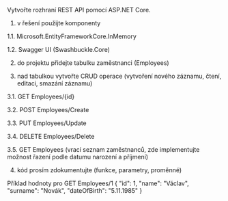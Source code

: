 Vytvořte rozhraní REST API pomocí ASP.NET Core. 
1. v řešení použijte komponenty

1.1. Microsoft.EntityFrameworkCore.InMemory

1.2. Swagger UI (Swashbuckle.Core)

2. do projektu přidejte tabulku zaměstnanci (Employees)

3. nad tabulkou vytvořte CRUD operace (vytvoření nového záznamu, čtení, editaci, smazání záznamu)

3.1. GET Employees/{id}

3.2. POST Employees/Create

3.3. PUT Employees/Update

3.4. DELETE Employees/Delete

3.5. GET Employees (vrací seznam zaměstnanců, zde implementujte možnost řazení podle datumu narození a příjmení)

4. kód prosím zdokumentujte (funkce, parametry, proměnné)

Příklad hodnoty pro GET Employees/1
{
  "id": 1,
  "name": "Václav",
  "surname": "Novák",
  "dateOfBirth": "5.11.1985"
}
